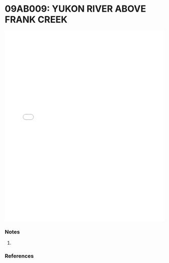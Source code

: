 # 09AB009: YUKON RIVER ABOVE FRANK CREEK

<iframe src="/distribution_estimation/_static/stations/09AB009_fdc.html" width="100%" height="600" frameborder="0"></iframe>

### Notes
1. 

### References

